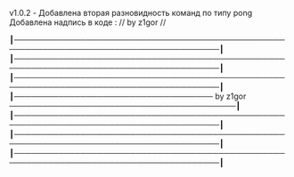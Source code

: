 v1.0.2 - Добавлена вторая разновидность команд по типу pong
Добавлена надпись в коде : // by z1gor //




┃───────────────────────────────────────────────────────────────────────────────────────┃
┃───────────────────────────────────────────────────────────────────────────────────────┃
┃───────────────────────────────────────────────────────────────────────────────────────┃
┃──────────────────────────────────── by z1gor ─────────────────────────────────────────┃
┃───────────────────────────────────────────────────────────────────────────────────────┃
┃───────────────────────────────────────────────────────────────────────────────────────┃
┃───────────────────────────────────────────────────────────────────────────────────────┃

